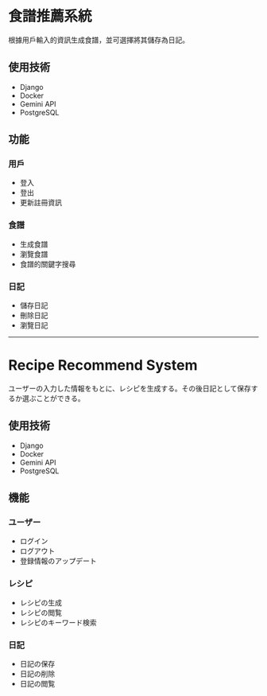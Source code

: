 # 食譜推薦系統  
根據用戶輸入的資訊生成食譜，並可選擇將其儲存為日記。

## 使用技術  
- Django  
- Docker  
- Gemini API  
- PostgreSQL

## 功能  
### 用戶  
- 登入  
- 登出  
- 更新註冊資訊  

### 食譜  
- 生成食譜  
- 瀏覽食譜  
- 食譜的關鍵字搜尋  

### 日記  
- 儲存日記  
- 刪除日記  
- 瀏覽日記  

--- 

# Recipe Recommend System
ユーザーの入力した情報をもとに、レシピを生成する。その後日記として保存するか選ぶことができる。
## 使用技術
- Django
- Docker
- Gemini API
- PostgreSQL

## 機能
### ユーザー
- ログイン
- ログアウト
- 登録情報のアップデート
### レシピ
- レシピの生成
- レシピの閲覧
- レシピのキーワード検索
### 日記
- 日記の保存
- 日記の削除
- 日記の閲覧

